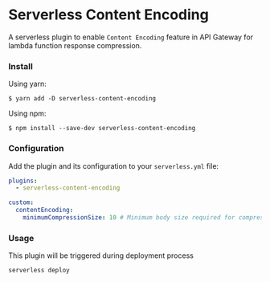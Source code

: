 # Serverless Content Encoding

A serverless plugin to enable `Content Encoding` feature in API Gateway for lambda function response compression.

### Install

Using yarn:
```
$ yarn add -D serverless-content-encoding
```

Using npm:
```
$ npm install --save-dev serverless-content-encoding
```

### Configuration

Add the plugin and its configuration to your `serverless.yml` file:

```yaml
plugins:
  - serverless-content-encoding

custom:
  contentEncoding:
    minimumCompressionSize: 10 # Minimum body size required for compression in bytes
```

### Usage

This plugin will be triggered during deployment process

```
serverless deploy
```
